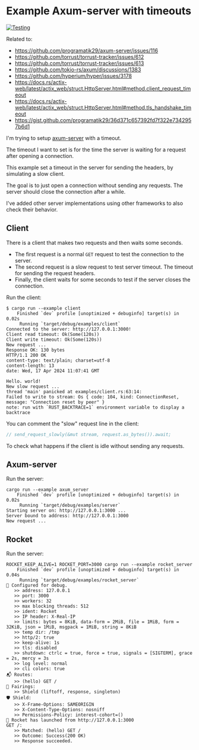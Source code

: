 # Example Axum-server with timeouts

[![Testing](https://github.com/josecelano/axum-server-timeout/actions/workflows/testing.yaml/badge.svg)](https://github.com/josecelano/axum-server-timeout/actions/workflows/testing.yaml)

Related to:

- <https://github.com/programatik29/axum-server/issues/116>
- <https://github.com/torrust/torrust-tracker/issues/612>
- <https://github.com/torrust/torrust-tracker/issues/613>
- <https://github.com/tokio-rs/axum/discussions/1383>
- <https://github.com/hyperium/hyper/issues/3178>
- <https://docs.rs/actix-web/latest/actix_web/struct.HttpServer.html#method.client_request_timeout>
- <https://docs.rs/actix-web/latest/actix_web/struct.HttpServer.html#method.tls_handshake_timeout>
- <https://gist.github.com/programatik29/36d371c657392fd7f322e7342957b6d1>

I'm trying to setup [axum-server](https://github.com/programatik29/axum-server/) with a timeout.

The timeout I want to set is for the time the server is waiting for a request after opening a connection.

This example set a timeout in the server for sending the headers, by simulating a slow client.

The goal is to just open a connection without sending any requests. The server should close the connection after a while.

I've added other server implementations using other frameworks to also check their behavior.

## Client

There is a client that makes two requests and then waits some seconds.

- The first request is a normal `GET` request to test the connection to the server.
- The second request is a slow request to test server timeout. The timeout for sending the request headers.
- Finally, the client waits for some seconds to test if the server closes the connection.

Run the client:

```output
$ cargo run --example client
    Finished `dev` profile [unoptimized + debuginfo] target(s) in 0.02s
     Running `target/debug/examples/client`
Connected to the server: http://127.0.0.1:3000!
Client read timeout: Ok(Some(120s))
Client write timeout: Ok(Some(120s))
New request ...
Response OK: 130 bytes
HTTP/1.1 200 OK
content-type: text/plain; charset=utf-8
content-length: 13
date: Wed, 17 Apr 2024 11:07:41 GMT

Hello. world!
New slow request ...
thread 'main' panicked at examples/client.rs:63:14:
Failed to write to stream: Os { code: 104, kind: ConnectionReset, message: "Connection reset by peer" }
note: run with `RUST_BACKTRACE=1` environment variable to display a backtrace
```

You can comment the "slow" request line in the client:

```rust
// send_request_slowly(&mut stream, request.as_bytes()).await;
```

To check what happens if the client is idle without sending any requests.

## Axum-server

Run the server:

```output
cargo run --example axum_server
    Finished `dev` profile [unoptimized + debuginfo] target(s) in 0.02s
     Running `target/debug/examples/server`
Starting server on: http://127.0.0.1:3000 ...
Server bound to address: http://127.0.0.1:3000
New request ...
```

## Rocket

Run the server:

```output
ROCKET_KEEP_ALIVE=1 ROCKET_PORT=3000 cargo run --example rocket_server
    Finished `dev` profile [unoptimized + debuginfo] target(s) in 0.04s
     Running `target/debug/examples/rocket_server`
🔧 Configured for debug.
   >> address: 127.0.0.1
   >> port: 3000
   >> workers: 32
   >> max blocking threads: 512
   >> ident: Rocket
   >> IP header: X-Real-IP
   >> limits: bytes = 8KiB, data-form = 2MiB, file = 1MiB, form = 32KiB, json = 1MiB, msgpack = 1MiB, string = 8KiB
   >> temp dir: /tmp
   >> http/2: true
   >> keep-alive: 1s
   >> tls: disabled
   >> shutdown: ctrlc = true, force = true, signals = [SIGTERM], grace = 2s, mercy = 3s
   >> log level: normal
   >> cli colors: true
📬 Routes:
   >> (hello) GET /
📡 Fairings:
   >> Shield (liftoff, response, singleton)
🛡️ Shield:
   >> X-Frame-Options: SAMEORIGIN
   >> X-Content-Type-Options: nosniff
   >> Permissions-Policy: interest-cohort=()
🚀 Rocket has launched from http://127.0.0.1:3000
GET /:
   >> Matched: (hello) GET /
   >> Outcome: Success(200 OK)
   >> Response succeeded.
```
